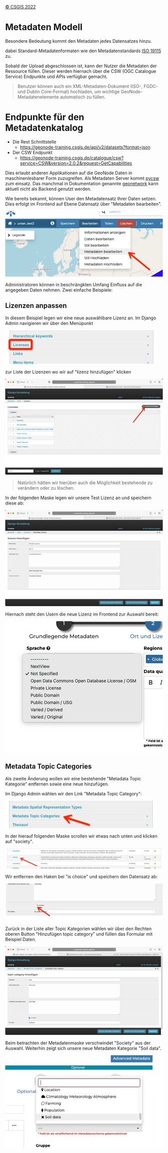 <!-- the Menu -->
<link rel="stylesheet" media="all" href="../styles.css" />
<div id="logo"><a href="https://csgis.de">© CSGIS 2022</a></div>
<div id="menu"></div>
<div id="jumpMenu"></div>
<script src="../menu.js"></script>
<script src="../jumpmenu.js"></script>
<!-- the Menu -->


# Metadaten Modell

Besondere Bedeutung kommt den Metadaten jedes Datensatzes hinzu. 

dabei Standard-Metadatenformaten wie den Metadatenstandards [ISO 19115](https://de.wikipedia.org/wiki/ISO_19115) zu.

Sobald der Upload abgeschlossen ist, kann der Nutzer die Metadaten der Ressource füllen. Dieser werden hiernach über die CSW (OGC Catalogue Service) Endpunkte und APIs verfügbar gemacht.

> Benutzer können auch ein XML-Metadaten-Dokument (ISO-, FGDC- und Dublin Core-Format) hochladen, um wichtige GeoNode-Metadatenelemente automatisch zu füllen.

# Endpunkte für den Metadatenkatalog

- Die Rest Schnittstelle
  - https://geonode-training.csgis.de/api/v2/datasets?format=json
- Der CSW Endpunkt
  - https://geonode-training.csgis.de/catalogue/csw?service=CSW&version=2.0.2&request=GetCapabilities

Dies erlaubt anderen Applikationen auf die GeoNode Daten in maschinenlesbarer Form zuzugreifen.
Als Metadaten Server kommt [pycsw](https://pycsw.org/) zum einsatz. Das manchmal in Dokumentation genannte [geonetwork](https://www.geonetwork-opensource.org/) kann aktuell nicht als Backend genutzt werden.

Wie bereits bekannt, können User den Metadatensatz Ihrer Daten setzen. Dies erfolgt im Frontend auf Ebene Datensatz über "Metadaten bearbeiten".

![Metadaten bearbeiten](images/fe_edit_metadata.jpeg)

Administratoren können in beschrängkten Umfang Einfluss auf die angegeben Daten nehmen.
Zwei einfache Beispiele:

## Lizenzen anpassen

In diesem Beispiel legen wir eine neue auswählbare Lizenz an. Im Django Admin navigieren wir über den Menüpunkt

![Lizenzen anpassen](images/django_custom_lisence.jpeg)

zur Liste der Lizenzen wo wir auf "lizenz hinzufügen" klicken

![Neue Lizenz](images/django_add_lisence.jpeg)

> Natürlich hätten wir hierüber auch die Möglichkeit bestehende zu verändern oder zu löschen.

In der folgenden Maske legen wir unsere Test Lizenz an und speichern diese ab:

![Maske neue Lizenz](images/django_lic_form.jpeg)

Hiernach steht den Usern die neue Lizenz im Frontend zur Auswahl bereit:

![Neue Lizenz wird sichtbar](images/fe-private.png)


## Metadata Topic Categories

Als zweite Änderung wollen wir eine bestehende "Metadata Topic Kategorie" entfernen sowie eine neue hinzufügen.

Im Django Admin wählen wir den Link "Metadata Topic Category":

![Metadata verwalten](images/django_metadata_topic.jpeg)

In der hierauf folgenden Maske scrollen wir etwas nach unten und klicken auf "society".

![Society Details öffnen](images/django_edit_society.jpeg)

Wir entfernen den Haken bei "is choice" und speichern den Datensatz ab:

![Society speichern](images/django_disable_soc.jpeg)

Zurück in der Liste aller Topic Kategorien wählen wir über den Rechten oberen Button "Hinzufügen topic category" und füllen das Formular mit Beispiel Daten.

![Neue Kategorie: Soil Data](images/django_soil_data.jpeg)

Beim betrachten der Metadatenmaske verschwindet "Society" aus der Auswahl. Weiterhin zeigt sich unsere neue Metadaten Kategorie "Soil data".

![Veränderte Möglichkeiten zeigen sich im Frontend](images/fe-soil_data.png)